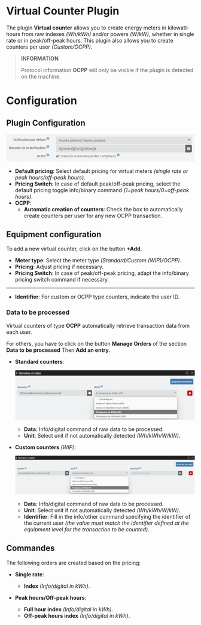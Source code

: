 # Virtual Counter Plugin

The plugin **Virtual counter** allows you to create energy meters in kilowatt-hours from raw indexes *(Wh/kWh)* and/or powers *(W/kW)*, whether in single rate or in peak/off-peak hours. This plugin also allows you to create counters per user *(Custom/OCPP)*.

>**INFORMATION**
>
>Protocol information **OCPP** will only be visible if the plugin is detected on the machine.

# Configuration

## Plugin Configuration

![Plugin Configuration](../images/config_plugin.jpg)

- **Default pricing**: Select default pricing for virtual meters *(single rate or peak hours/off-peak hours)*.
- **Pricing Switch**: In case of default peak/off-peak pricing, select the default pricing toggle info/binary command *(1=peak hours/0=off-peak hours)*.
- **OCPP**:
  - **Automatic creation of counters**: Check the box to automatically create counters per user for any new OCPP transaction.

## Equipment configuration

To add a new virtual counter, click on the button **+Add**.

- **Meter type**: Select the meter type *(Standard/Custom (WIP)/OCPP)*.
- **Pricing**: Adjust pricing if necessary.
- **Pricing Switch**: In case of peak/off-peak pricing, adapt the info/binary pricing switch command if necessary.

---

- **Identifier**: For custom or OCPP type counters, indicate the user ID.

### Data to be processed

Virtual counters of type **OCPP** automatically retrieve transaction data from each user.

For others, you have to click on the button **Manage Orders** of the section **Data to be processed** Then **Add an entry**.

- **Standard counters**:

  ![Data compteur standard](../images/default_input.jpg)

	- **Data**: Info/digital command of raw data to be processed.
	- **Unit**: Select unit if not automatically detected *(Wh/kWh/W/kW)*.

- **Custom counters** *(WIP)*:

  ![Data compteur personnalisé](../images/custom_input.jpg)

	- **Data**: Info/digital command of raw data to be processed.
	- **Unit**: Select unit if not automatically detected *(Wh/kWh/W/kW)*.
	- **Identifier**: Fill in the info/other command specifying the identifier of the current user *(the value must match the identifier defined at the equipment level for the transaction to be counted)*.

## Commandes

The following orders are created based on the pricing:

- **Single rate**:
  - **Index** *(Info/digital in kWh)*.

- **Peak hours/Off-peak hours**:
  - **Full hour index** *(Info/digital in kWh)*.
  - **Off-peak hours index** *(Info/digital in kWh)*.
